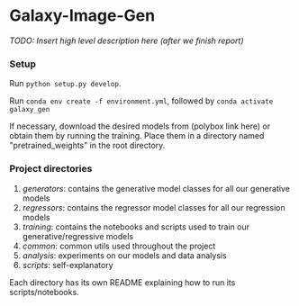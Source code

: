 # Galaxy-Image-Gen

*TODO: Insert high level description here (after we finish report)*

### Setup
Run `python setup.py develop`.

Run `conda env create -f environment.yml`, followed by `conda activate galaxy_gen`


If necessary, download the desired models from (polybox link here) or obtain them by running the training.
Place them in a directory named "pretrained_weights" in the root directory.

### Project directories
1. *generators*: contains the generative model classes for all our generative models
2. *regressors*: contains the regressor model classes for all our regression models
3. *training*: contains the notebooks and scripts used to train our generative/regressive models
4. *common*: common utils used throughout the project
5. *analysis*: experiments on our models and data analysis
6. *scripts*: self-explanatory

Each directory has its own README explaining how to run its scripts/notebooks.
